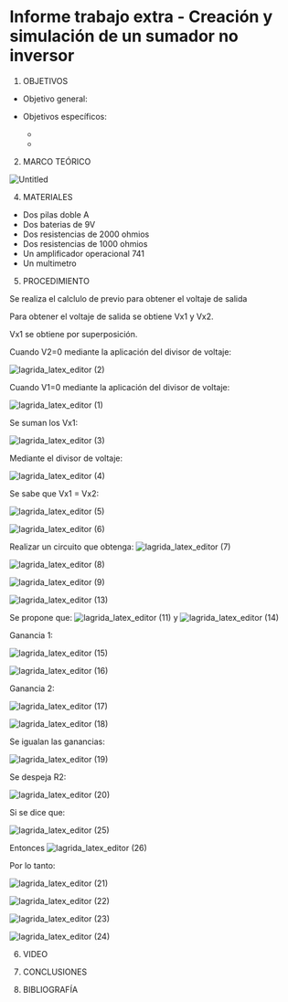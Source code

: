 # Informe trabajo extra - Creación y simulación de un sumador no inversor

1. OBJETIVOS 

- Objetivo general:



- Objetivos específicos:

  -
  
  
  -
  
  
2. MARCO TEÓRICO

![Untitled](https://user-images.githubusercontent.com/93950169/156969893-3f6387de-ce41-4ced-a394-4742b56dcf29.jpg)

4. MATERIALES

- Dos pilas doble A
- Dos baterias de 9V
- Dos resistencias de 2000 ohmios
- Dos resistencias de 1000 ohmios
- Un amplificador operacional 741
- Un multimetro

5. PROCEDIMIENTO

Se realiza el calclulo de previo para obtener el voltaje de salida

Para obtener el voltaje de salida se obtiene Vx1 y Vx2.

Vx1 se obtiene por superposición.

Cuando V2=0 mediante la aplicación del divisor de voltaje:

![lagrida_latex_editor (2)](https://user-images.githubusercontent.com/93950169/156972346-2eaad2b2-660b-4889-81b7-eee86657ba93.png)

Cuando V1=0 mediante la aplicación del divisor de voltaje:

![lagrida_latex_editor (1)](https://user-images.githubusercontent.com/93950169/156972259-575d1a30-e166-4e50-aa27-cd6ab50ed40c.png)

Se suman los Vx1:

![lagrida_latex_editor (3)](https://user-images.githubusercontent.com/93950169/156972614-0b081888-414a-4fa5-9d8c-7df1a69f58db.png)

Mediante el divisor de voltaje:

![lagrida_latex_editor (4)](https://user-images.githubusercontent.com/93950169/156972830-6e3aca42-76d4-48c8-9a6e-90a26d33c67a.png)

Se sabe que Vx1 = Vx2:

![lagrida_latex_editor (5)](https://user-images.githubusercontent.com/93950169/156973194-1a171017-af88-4ace-9788-ae69ba3db1ff.png)

![lagrida_latex_editor (6)](https://user-images.githubusercontent.com/93950169/156973495-00d15a39-a582-425c-b8a8-5144cd1599e6.png)

Realizar un circuito que obtenga: ![lagrida_latex_editor (7)](https://user-images.githubusercontent.com/93950169/156973618-d1b19d04-5c8a-4a3f-9f36-9f997b351250.png)

![lagrida_latex_editor (8)](https://user-images.githubusercontent.com/93950169/156974095-6409d80b-8f74-4edb-8b09-6908a76e4179.png)

![lagrida_latex_editor (9)](https://user-images.githubusercontent.com/93950169/156974209-6e99b331-caab-4f72-b4f1-ca3a9dbc0977.png)

![lagrida_latex_editor (13)](https://user-images.githubusercontent.com/93950169/156975654-c3f07e5c-effe-460c-a551-8ebf174acd6d.png)

Se propone que: ![lagrida_latex_editor (11)](https://user-images.githubusercontent.com/93950169/156974778-762b6949-1923-4639-9997-0f9d7e9fbd41.png) y ![lagrida_latex_editor (14)](https://user-images.githubusercontent.com/93950169/156975752-60046830-8c36-46b7-9858-0816aa9df0f5.png)

Ganancia 1:

![lagrida_latex_editor (15)](https://user-images.githubusercontent.com/93950169/156975984-6fa50e21-d2ea-4288-a416-18a655aba659.png)

![lagrida_latex_editor (16)](https://user-images.githubusercontent.com/93950169/156976091-0529cab5-eeb6-4e14-adcf-6e725977c94e.png)

Ganancia 2:

![lagrida_latex_editor (17)](https://user-images.githubusercontent.com/93950169/156976207-8eb59d91-001a-4dc4-b10b-3758ab410792.png)

![lagrida_latex_editor (18)](https://user-images.githubusercontent.com/93950169/156976271-b665f79d-c3b0-43c2-9cff-2c99ed1c23ed.png)

Se igualan las ganancias:

![lagrida_latex_editor (19)](https://user-images.githubusercontent.com/93950169/156976433-161fa39f-23be-4434-a31c-fe954ca37a49.png)

Se despeja R2:

![lagrida_latex_editor (20)](https://user-images.githubusercontent.com/93950169/156976655-116b256b-7531-46a9-ae5a-32715b616676.png)

Si se dice que:

![lagrida_latex_editor (25)](https://user-images.githubusercontent.com/93950169/156976968-5fc8d735-a0b9-48eb-86be-ebc9a4183c7e.png)

Entonces ![lagrida_latex_editor (26)](https://user-images.githubusercontent.com/93950169/156977036-d6ecdafa-20a4-4760-ae95-e7ce94d7390a.png)

Por lo tanto: 

![lagrida_latex_editor (21)](https://user-images.githubusercontent.com/93950169/156976745-3afd0ee5-fbfe-4711-8c23-1a6879833d01.png)

![lagrida_latex_editor (22)](https://user-images.githubusercontent.com/93950169/156976779-3f88b910-4c07-4fb9-a5e0-f4c1c5232f27.png)

![lagrida_latex_editor (23)](https://user-images.githubusercontent.com/93950169/156976844-577def94-9b60-4450-85a1-0c7f3e4c213d.png)

![lagrida_latex_editor (24)](https://user-images.githubusercontent.com/93950169/156976881-9cb399d9-73cb-4006-a951-4f4f9f44dfd0.png)


6. VIDEO



8. CONCLUSIONES 



10. BIBLIOGRAFÍA


